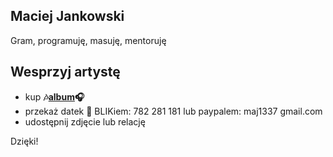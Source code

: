 ## Maciej Jankowski
Gram, programuję, masuję, mentoruję

## Wesprzyj artystę
* kup **🎶[album](https://maciejjankowski.bandcamp.com)🎧**
* przekaż datek 💸 BLIKiem: 782 281 181 lub paypalem: maj1337 gmail.com
* udostępnij zdjęcie lub relację

Dzięki!
